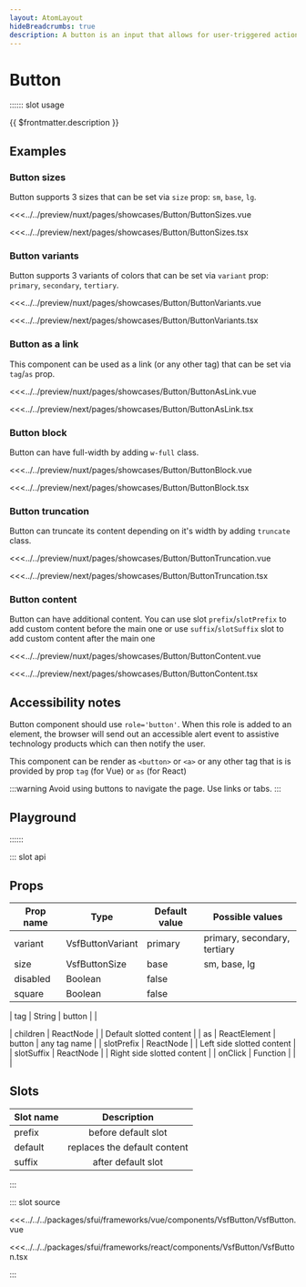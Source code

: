 ```yaml
---
layout: AtomLayout
hideBreadcrumbs: true
description: A button is an input that allows for user-triggered actions when clicked or pressed. Used for submitting a form, opening and closing a dialog or dropdowns, confirm and cancel an action.
---
```


# Button

:::::: slot usage

{{ $frontmatter.description }}

## Examples

### Button sizes

Button supports 3 sizes that can be set via `size` prop: `sm`, `base`, `lg`.

<Showcase showcase-name="Button/ButtonSizes">

<!-- vue -->
<<<../../preview/nuxt/pages/showcases/Button/ButtonSizes.vue
<!-- end vue -->
<!-- react -->
<<<../../preview/next/pages/showcases/Button/ButtonSizes.tsx
<!-- end react -->
</Showcase>

### Button variants

Button supports 3 variants of colors that can be set via `variant` prop: `primary`, `secondary`, `tertiary`.

<Showcase showcase-name="Button/ButtonVariants">

<!-- vue -->
<<<../../preview/nuxt/pages/showcases/Button/ButtonVariants.vue
<!-- end vue -->
<!-- react -->
<<<../../preview/next/pages/showcases/Button/ButtonVariants.tsx
<!-- end react -->
</Showcase>

### Button as a link

<!-- TODO: only one name per framework -->
This component can be used as a link (or any other tag) that can be set via `tag`/`as` prop.

<Showcase showcase-name="Button/ButtonAsLink">

<!-- vue -->
<<<../../preview/nuxt/pages/showcases/Button/ButtonAsLink.vue
<!-- end vue -->
<!-- react -->
<<<../../preview/next/pages/showcases/Button/ButtonAsLink.tsx
<!-- end react -->
</Showcase>

### Button block

Button can have full-width by adding `w-full` class.

<Showcase showcase-name="Button/ButtonBlock">

<!-- vue -->
<<<../../preview/nuxt/pages/showcases/Button/ButtonBlock.vue
<!-- end vue -->
<!-- react -->
<<<../../preview/next/pages/showcases/Button/ButtonBlock.tsx
<!-- end react -->
</Showcase>

### Button truncation

Button can truncate its content depending on it's width by adding `truncate` class.

<Showcase showcase-name="Button/ButtonTruncation">

<!-- vue -->
<<<../../preview/nuxt/pages/showcases/Button/ButtonTruncation.vue
<!-- end vue -->
<!-- react -->
<<<../../preview/next/pages/showcases/Button/ButtonTruncation.tsx
<!-- end react -->
</Showcase>

### Button content

Button can have additional content. You can use slot `prefix`/`slotPrefix` to add custom content before the main one or use `suffix`/`slotSuffix` slot to add custom content after the main one

<Showcase showcase-name="Button/ButtonContent">

<!-- vue -->
<<<../../preview/nuxt/pages/showcases/Button/ButtonContent.vue
<!-- end vue -->
<!-- react -->
<<<../../preview/next/pages/showcases/Button/ButtonContent.tsx
<!-- end react -->
</Showcase>

## Accessibility notes

Button component should use `role='button'`. When this role is added to an element, the browser will send out an accessible alert event to assistive technology products which can then notify the user.

<!-- TODO: add separately vue and react tags -->

This component can be render as `<button>` or `<a>` or any other tag that is is provided by prop `tag` (for Vue) or `as` (for React)

:::warning
Avoid using buttons to navigate the page. Use links or tabs.
:::

## Playground

<Generate />
::::::

::: slot api

## Props

| Prop name | Type                | Default value | Possible values                    |
| --------- | ------------------- | ------------- | ---------------------------------- |
| variant   | VsfButtonVariant    | primary       | primary, secondary, tertiary       |
| size      | VsfButtonSize       | base          | sm, base, lg                       |
| disabled  | Boolean             | false         |                                    |
| square    | Boolean             | false         |                                    |
<!-- vue -->
| tag       | String              | button        |                                    |
<!-- end vue -->
<!-- react -->
| children   | ReactNode          |               | Default slotted content            |
| as         | ReactElement       | button        | any tag name                       |
| slotPrefix | ReactNode          |               | Left side slotted content          |
| slotSuffix | ReactNode          |               | Right side slotted content         |
| onClick    | Function           |               |                                    |
<!-- end react -->

<!-- vue -->
## Slots

| Slot name |         Description          |
| --------- | :--------------------------: |
| prefix    |     before default slot      |
| default   | replaces the default content |
| suffix    |      after default slot      |
<!-- end vue -->

:::

::: slot source
<SourceCode>
<!-- vue -->
<<<../../../packages/sfui/frameworks/vue/components/VsfButton/VsfButton.vue
<!-- end vue -->
<!-- react -->
<<<../../../packages/sfui/frameworks/react/components/VsfButton/VsfButton.tsx
<!-- end react -->
</SourceCode>
:::

